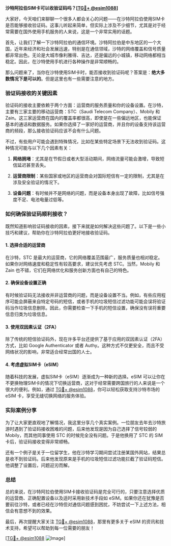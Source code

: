 **沙特阿拉伯SIM卡可以收验证码吗？[[TG💪+ @esim1088](https://t.me/s/esim1088)]**

大家好，今天咱们来聊聊一个很多人都会关心的问题——在沙特阿拉伯使用SIM卡是否能够接收验证码。这事儿听起来简单，但实际上涉及不少细节，尤其是对于经常需要在国外使用手机服务的人来说，这是一个非常实用的话题。

首先，让我们了解一下沙特阿拉伯的通信环境。沙特阿拉伯是中东地区的一个大国，近年来经济和社会发展迅速，特别是在通信领域，沙特的网络覆盖和信号质量都非常出色。无论是大城市像利雅得、吉达，还是偏远的小城镇，移动网络都相当稳定。因此，在沙特使用手机进行各种操作是非常顺畅的。

那么问题来了，当你在沙特使用SIM卡时，能否接收到验证码呢？答案是：**绝大多数情况下是可以的**。但是这里也有一些需要注意的地方。

### 验证码接收的关键因素

验证码的接收主要依赖于两个方面：运营商的服务质量和你的设备设置。在沙特，主要有三家主要的移动运营商：STC（Saudi Telecom Company）、Mobily 和 Zain。这三家运营商在国内的覆盖率都很高，即使是在一些偏远地区，也能保证基本的通话和数据服务。如果你选择了一家好的运营商，并且你的设备支持该运营商的频段，那么接收验证码应该不会有什么问题。

不过，有些用户可能会遇到特殊情况，比如在某些特定场景下无法收到验证码。这种情况可能与以下几个因素有关：

1. **网络拥堵**：尤其是在节假日或者大型活动期间，网络流量可能会激增，导致短信延迟甚至丢失。
   
2. **运营商限制**：某些国家或地区的运营商会对国际短信有一定的限制，尤其是在涉及安全验证的情况下。

3. **设备问题**：有时候并不是网络的问题，而是设备本身出现了故障，比如信号强度不足、电池电量过低等。

### 如何确保验证码顺利接收？

既然知道影响验证码接收的因素，接下来就是如何解决这些问题了。以下是一些小技巧和建议，帮助你在沙特阿拉伯更好地接收验证码。

#### 1. 选择合适的运营商
在沙特，STC 是最大的运营商，它的网络覆盖范围最广，服务质量也相对稳定。如果你对网络速度和稳定性有较高要求，建议优先考虑 STC。当然，Mobily 和 Zain 也不错，它们在网络优化和服务创新方面也有自己的特色。

#### 2. 确保设备设置正确
有时候验证码无法接收并非运营商的问题，而是设备设置不当。例如，有些应用程序可能会屏蔽来自特定号码的短信，或者手机的垃圾短信过滤功能可能会误将验证码当作垃圾信息删除。因此，你需要检查一下手机的短信设置，确保没有误将重要信息归类为垃圾信息。

#### 3. 使用双因素认证（2FA）
除了传统的短信验证码外，现在许多平台还提供了基于应用的双因素认证（2FA）方式，比如 Google Authenticator 或者 Authy。这种方式不仅更安全，而且不受网络状况的影响，非常适合经常出国的人士。

#### 4. 考虑虚拟SIM卡（eSIM）
随着科技的发展，虚拟SIM卡（eSIM）逐渐成为一种新的选择。eSIM 可以让你在不更换物理SIM卡的情况下切换运营商，这对于经常需要跨国旅行的人来说是一个很大的便利。例如，通过 [TG💪+ @esim1088](https://t.me/s/esim1088)，你可以轻松获取支持沙特市场的 eSIM 卡，享受无缝切换网络的服务体验。

### 实际案例分享

为了让大家更直观地了解情况，我这里分享几个真实案例。一位朋友去年去沙特旅游时遇到了验证码接收困难的问题，后来他发现是因为自己选择了信号较弱的 Mobily，而其他同事使用 STC 的时候完全没有问题。于是他换用了 STC 的 SIM 卡后，验证码接收变得非常顺畅。

还有一个例子是关于一位留学生，他在沙特学习期间尝试注册某国外网站，结果总是收不到验证码。后来他发现原来是手机的垃圾短信过滤功能拦截了验证码短信。他调整了设置后，问题迎刃而解。

### 总结

总的来说，在沙特阿拉伯使用SIM卡接收验证码是完全可行的，只要注意选择优质的运营商、正确配置设备以及适时采用新技术手段如 eSIM。如果你还在犹豫是否要前往沙特，或者已经在沙特但对通信问题感到困扰，不妨尝试一下上述方法，相信会有意想不到的效果。

最后，再次提醒大家关注 [TG💪+ @esim1088](https://t.me/s/esim1088)，那里有更多关于 eSIM 的资讯和技术支持，希望可以帮助到每一位需要的朋友！ 

[[TG💪+ @esim1088](https://t.me/s/esim1088) ![Image](https://i.postimg.cc/4NQfJmqS/Snipaste-2025-05-13-00-14-12.png)]